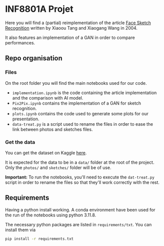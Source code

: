 # INF8801A Projet
Here you will find a (partial) reimplementation of the article [Face Sketch Recognition](https://www.ee.cuhk.edu.hk/~xgwang/papers/wangTcsvt04.pdf) written by Xiaoou Tang and Xiaogang Wang in 2004.

It also features an implementation of a GAN in order to compare performances.

## Repo organisation
### Files
On the root folder you will find the main notebooks used for our code.
- `implementation.ipynb` is the code containing the article implementation and the comparison with AI model.
- `Pix2Pix.ipynb` contains the implementation of a GAN for sketch recognition.
- `plots.ipynb` contains the code used to generate some plots for our presentation.
- `data-treat.py` is a script used to rename the files in order to ease the link between photos and sketches files.

### Get the data
You can get the dataset on Kaggle [here](https://www.kaggle.com/datasets/arbazkhan971/cuhk-face-sketch-database-cufs).

It is expected for the data to be in a `data/` folder at the root of the project. Only the `photos/` and `sketches/` folder will be of use.

**Important:** To run the notebooks, you'll need to execute the `dat-treat.py` script in order to rename the files so that they'll work correctly with the rest.

## Requirements
Having a python install working. A conda environment have been used for the run of the notebooks using python 3.11.8.

The necessary python packages are listed in `requirements/txt`. You can install them via
```bash
pip install -r requirements.txt
```
